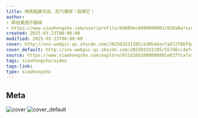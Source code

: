 ```yaml
---
title: 痔疮黏膜充血、肛门瘙痒！就用它！
author:
- 斯给美医疗器械
- https://www.xiaohongshu.com/user/profile/64b09ecb000000001c028a8a?xsec_token=undefined
created: 2025-03-23T00:00:00
modified: 2025-03-23T00:00:00
cover: http://sns-webpic-qc.xhscdn.com/202503231105/e30b44acfad72f86f4ad930b10d1a58c/spectrum/1040g0k030pq33sv0ms005p5gjr5n52ka0dpv9d0!nc_n_webp_prv_1
cover_default: http://sns-webpic-qc.xhscdn.com/202503231105/557d6cc4afcd341bd3a133fcb9042148/spectrum/1040g0k030pq33sv0ms005p5gjr5n52ka0dpv9d0!nc_n_webp_mw_1
source: https://www.xiaohongshu.com/explore/651d16b3000000001e02ffca?xsec_token=ABGXcNNr2ZsTIx1AbXmAzRkJjBs6zrO8kgstnhmVtazo0=
tags: xiaohongshu/video
tags-link:
type: xiaohongshu
---
```


## Meta

![cover](http://sns-webpic-qc.xhscdn.com/202503231105/e30b44acfad72f86f4ad930b10d1a58c/spectrum/1040g0k030pq33sv0ms005p5gjr5n52ka0dpv9d0!nc_n_webp_prv_1)
![cover_default](http://sns-webpic-qc.xhscdn.com/202503231105/557d6cc4afcd341bd3a133fcb9042148/spectrum/1040g0k030pq33sv0ms005p5gjr5n52ka0dpv9d0!nc_n_webp_mw_1)
